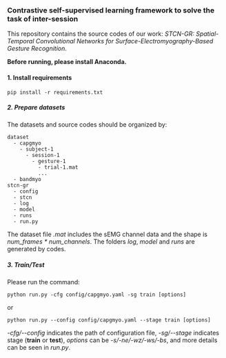 ### Contrastive self-supervised learning framework to solve the task of inter-session

This repository contains the source codes of our work: *STCN-GR: Spatial-Temporal Convolutional Networks for Surface-Electromyography-Based Gesture Recognition*.

**Before running, please install Anaconda.**

#### 1. Install requirements
```
pip install -r requirements.txt
```

##### 2. Prepare datasets
The datasets and source codes should be organized by:
```
dataset
  - capgmyo
    - subject-1
      - session-1
        - gesture-1
          - trial-1.mat
          ...
  - bandmyo
stcn-gr
  - config
  - stcn
  - log
  - model
  - runs
  - run.py
```
The dataset file *.mat* includes the sEMG channel data and the shape is *num_frames \* num_channels*. The folders *log*, *model* and *runs* are generated by codes.

##### 3. Train/Test
Please run the command:
```
python run.py -cfg config/capgmyo.yaml -sg train [options]
```
or
```
python run.py --config config/capgmyo.yaml --stage train [options]
```

*-cfg/--config* indicates the path of configuration file, *-sg/--stage* indicates stage (**train** or **test**), *options* can be *-s/-ne/-wz/-ws/-bs*, and more details can be seen in *run.py*.